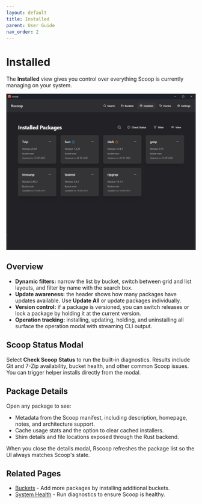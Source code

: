 ```yaml
---
layout: default
title: Installed
parent: User Guide
nav_order: 2
---
```


# Installed

The **Installed** view gives you control over everything Scoop is currently managing on your system.

![Installed List](../assets/images/installed.png)

## Overview

- **Dynamic filters:** narrow the list by bucket, switch between grid and list layouts, and filter by name with the search box.
- **Update awareness:** the header shows how many packages have updates available. Use **Update All** or update packages individually.
- **Version control:** if a package is versioned, you can switch releases or lock a package by holding it at the current version.
- **Operation tracking:** installing, updating, holding, and uninstalling all surface the operation modal with streaming CLI output.

## Scoop Status Modal

Select **Check Scoop Status** to run the built-in diagnostics. Results include Git and 7-Zip availability, bucket health, and other common Scoop issues. You can trigger helper installs directly from the modal.

## Package Details

Open any package to see:

- Metadata from the Scoop manifest, including description, homepage, notes, and architecture support.
- Cache usage stats and the option to clear cached installers.
- Shim details and file locations exposed through the Rust backend.

When you close the details modal, Rscoop refreshes the package list so the UI always matches Scoop's state.

## Related Pages

- [Buckets](buckets.md) - Add more packages by installing additional buckets.
- [System Health](system-health.md) - Run diagnostics to ensure Scoop is healthy.